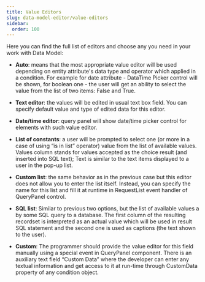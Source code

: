 ```yaml
---
title: Value Editors
slug: data-model-editor/value-editors
sidebar:
  order: 100
---
```


Here you can find the full list of editors and choose any you need in your work with Data Model: 

* **Auto**: means that the most appropriate value editor will be used depending on entity attribute's data type and operator which applied in a condition. For example for date attribute - DataTime Picker control will be shown, for boolean one - the user will get an ability to select the value from the list of two items: False and True.

* **Text editor**: the values will be edited in usual text box field. You can specify default value and type of edited data for this editor.

* **Date/time editor**: query panel will show date/time picker control for elements with such value editor.

* **List of constants**: a user will be prompted to select one (or more in a case of using “is in list” operator) value from the list of available values. Values column stands for values accepted as the choice result (and inserted into SQL text); Text is similar to the text items displayed to a user in the pop-up list.

* **Custom list**: the same behavior as in the previous case but this editor does not allow you to enter the list itself. Instead, you can specify the name for this list and fill it at runtime in RequestList event handler of QueryPanel control.

* **SQL list**: Similar to previous two options, but the list of available values a by some SQL query to a database. The first column of the resulting recordset is interpreted as an actual value which will be used in result SQL statement and the second one is used as captions (the text shown to the user).

* **Custom**: The programmer should provide the value editor for this field manually using a special event in QueryPanel component. There is an auxiliary text field “Custom Data” where the developer can enter any textual information and get access to it at run-time through CustomData property of any condition object.
